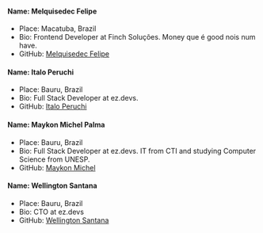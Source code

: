 #### Name: Melquisedec Felipe
 - Place: Macatuba, Brazil
 - Bio: Frontend Developer at Finch Soluções. Money que é good nois num have. 
 - GitHub: [Melquisedec Felipe](https://github.com/melquisedecfelipe)

#### Name: Italo Peruchi
 - Place: Bauru, Brazil
 - Bio: Full Stack Developer at ez.devs.
 - GitHub: [Italo Peruchi](https://github.com/itlpps)

#### Name: Maykon Michel Palma
 - Place: Bauru, Brazil
 - Bio: Full Stack Developer at ez.devs. IT from CTI and studying Computer Science from UNESP. 
 - GitHub: [Maykon Michel](https://github.com/maykonmichel)

#### Name: Wellington Santana
 - Place: Bauru, Brazil
 - Bio: CTO at ez.devs 
 - GitHub: [Wellington Santana](https://github.com/Wellington01)
